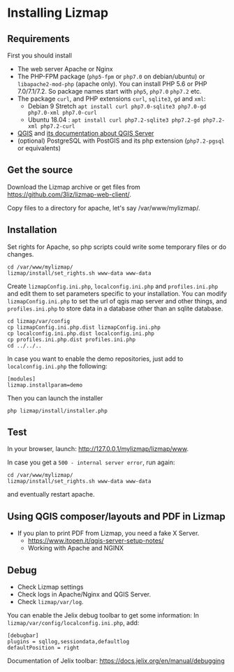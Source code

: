 Installing Lizmap
=================


Requirements
------------

First you should install

- The web server Apache or Nginx
- The PHP-FPM package (`php5-fpm` or `php7.0` on debian/ubuntu) or `libapache2-mod-php` (apache only).
  You can install PHP 5.6 or PHP 7.0/7.1/7.2. So package names start with `php5`, `php7.0` `php7.2` etc.
- The package `curl`, and PHP extensions `curl`, `sqlite3`, `gd` and `xml`:
  - Debian 9 Stretch `apt install curl php7.0-sqlite3 php7.0-gd php7.0-xml php7.0-curl`
  - Ubuntu 18.04 : `apt install curl php7.2-sqlite3 php7.2-gd php7.2-xml php7.2-curl`
- [QGIS](http://qgis.org/en/site/forusers/download.html)
and [its documentation about QGIS Server](https://docs.qgis.org/2.18/en/docs/user_manual/working_with_ogc/server/index.html)
- (optional) PostgreSQL with PostGIS and its php extension (`php7.2-pgsql` or equivalents)

Get the source
--------------

Download the Lizmap archive or get files from https://github.com/3liz/lizmap-web-client/.

Copy files to a directory for apache, let's say  /var/www/mylizmap/.


Installation
------------

Set rights for Apache, so php scripts could write some temporary files or do changes.

```
cd /var/www/mylizmap/
lizmap/install/set_rights.sh www-data www-data
```

Create `lizmapConfig.ini.php`, `localconfig.ini.php` and `profiles.ini.php` and edit them
to set parameters specific to your installation. You can modify `lizmapConfig.ini.php`
to set the url of qgis map server and other things, and `profiles.ini.php` to store
data in a database other than an sqlite database.

```
cd lizmap/var/config
cp lizmapConfig.ini.php.dist lizmapConfig.ini.php
cp localconfig.ini.php.dist localconfig.ini.php
cp profiles.ini.php.dist profiles.ini.php
cd ../../..
```
In case you want to enable the demo repositories, just add to ``localconfig.ini.php`` the following:

```
[modules]
lizmap.installparam=demo
```

Then you can launch the installer

```
php lizmap/install/installer.php
```

Test
----

In your browser, launch: http://127.0.0.1/mylizmap/lizmap/www.

In case you get a ``500 - internal server error``, run again:

```
cd /var/www/mylizmap/
lizmap/install/set_rights.sh www-data www-data
```
and eventually restart apache.

Using QGIS composer/layouts and PDF in Lizmap
----
* If you plan to print PDF from Lizmap, you need a fake X Server.
  * https://www.itopen.it/qgis-server-setup-notes/
  * Working with Apache and NGINX

Debug
----

* Check Lizmap settings
* Check logs in Apache/Nginx and QGIS Server.
* Check `lizmap/var/log`.

You can enable the Jelix debug toolbar to get some information:
In `lizmap/var/config/localconfig.ini.php`, add:
```
[debugbar]
plugins = sqllog,sessiondata,defaultlog
defaultPosition = right
```
Documentation of Jelix toolbar: https://docs.jelix.org/en/manual/debugging
